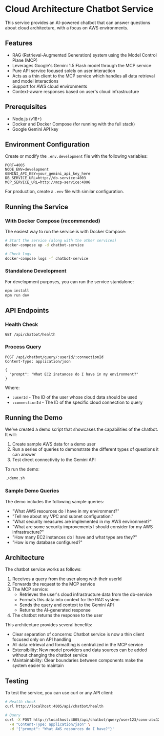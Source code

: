 # Cloud Architecture Chatbot Service

This service provides an AI-powered chatbot that can answer questions about cloud architecture, with a focus on AWS environments.

## Features

- RAG (Retrieval-Augmented Generation) system using the Model Control Plane (MCP)
- Leverages Google's Gemini 1.5 Flash model through the MCP service
- Pure API service focused solely on user interaction
- Acts as a thin client to the MCP service which handles all data retrieval and model interactions
- Support for AWS cloud environments
- Context-aware responses based on user's cloud infrastructure

## Prerequisites

- Node.js (v18+)
- Docker and Docker Compose (for running with the full stack)
- Google Gemini API key

## Environment Configuration

Create or modify the `.env.development` file with the following variables:

```
PORT=4005
NODE_ENV=development
GEMINI_API_KEY=your_gemini_api_key_here
DB_SERVICE_URL=http://db-service:4003
MCP_SERVICE_URL=http://mcp-service:4006
```

For production, create a `.env` file with similar configuration.

## Running the Service

### With Docker Compose (recommended)

The easiest way to run the service is with Docker Compose:

```bash
# Start the service (along with the other services)
docker-compose up -d chatbot-service

# Check logs
docker-compose logs -f chatbot-service
```

### Standalone Development

For development purposes, you can run the service standalone:

```bash
npm install
npm run dev
```

## API Endpoints

### Health Check

```
GET /api/chatbot/health
```

### Process Query

```
POST /api/chatbot/query/:userId/:connectionId
Content-Type: application/json

{
  "prompt": "What EC2 instances do I have in my environment?"
}
```

Where:
- `:userId` - The ID of the user whose cloud data should be used
- `:connectionId` - The ID of the specific cloud connection to query

## Running the Demo

We've created a demo script that showcases the capabilities of the chatbot. It will:

1. Create sample AWS data for a demo user
2. Run a series of queries to demonstrate the different types of questions it can answer
3. Test direct connectivity to the Gemini API

To run the demo:

```bash
./demo.sh
```

### Sample Demo Queries

The demo includes the following sample queries:

- "What AWS resources do I have in my environment?"
- "Tell me about my VPC and subnet configuration."
- "What security measures are implemented in my AWS environment?"
- "What are some security improvements I should consider for my AWS infrastructure?"
- "How many EC2 instances do I have and what type are they?"
- "How is my database configured?"

## Architecture

The chatbot service works as follows:

1. Receives a query from the user along with their userId
2. Forwards the request to the MCP service
3. The MCP service:
   - Retrieves the user's cloud infrastructure data from the db-service
   - Formats this data into context for the RAG system
   - Sends the query and context to the Gemini API
   - Returns the AI-generated response
4. The chatbot returns the response to the user

This architecture provides several benefits:
- Clear separation of concerns: Chatbot service is now a thin client focused only on API handling
- All data retrieval and formatting is centralized in the MCP service
- Extensibility: New model providers and data sources can be added without changing the chatbot service
- Maintainability: Clear boundaries between components make the system easier to maintain

## Testing

To test the service, you can use curl or any API client:

```bash
# Health check
curl http://localhost:4005/api/chatbot/health

# Query
curl -X POST http://localhost:4005/api/chatbot/query/user123/conn-abc123 \
  -H "Content-Type: application/json" \
  -d '{"prompt": "What AWS resources do I have?"}'
``` 